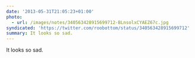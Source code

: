 ```yaml
---
date: '2013-05-31T21:05:23+01:00'
photo:
  - url: /images/notes/340563428915699712-BLnsolxCYAEZ67c.jpg
syndicated: 'https://twitter.com/roobottom/status/340563428915699712'
summary: It looks so sad.
---
```

It looks so sad. 
